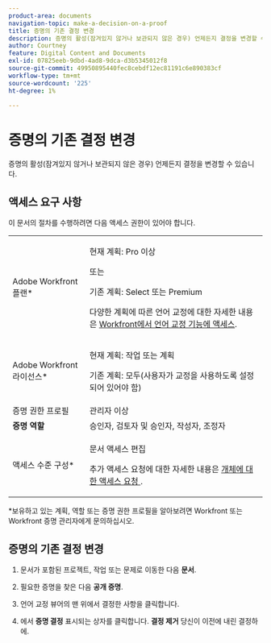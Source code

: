 ```yaml
---
product-area: documents
navigation-topic: make-a-decision-on-a-proof
title: 증명의 기존 결정 변경
description: 증명의 활성(잠겨있지 않거나 보관되지 않은 경우) 언제든지 결정을 변경할 수 있습니다.
author: Courtney
feature: Digital Content and Documents
exl-id: 07825eeb-9dbd-4ad8-9dca-d3b5345012f8
source-git-commit: 49950895440fec8cebdf12ec81191c6e890383cf
workflow-type: tm+mt
source-wordcount: '225'
ht-degree: 1%

---
```


# 증명의 기존 결정 변경

증명의 활성(잠겨있지 않거나 보관되지 않은 경우) 언제든지 결정을 변경할 수 있습니다. 

## 액세스 요구 사항

이 문서의 절차를 수행하려면 다음 액세스 권한이 있어야 합니다.

<table style="table-layout:auto"> 
 <col> 
 <col> 
 <tbody> 
  <tr> 
   <td role="rowheader">Adobe Workfront 플랜*</td> 
   <td> <p>현재 계획: Pro 이상</p> <p>또는</p> <p>기존 계획: Select 또는 Premium</p> <p>다양한 계획에 따른 언어 교정에 대한 자세한 내용은 <a href="/help/quicksilver/administration-and-setup/manage-workfront/configure-proofing/access-to-proofing-functionality.md" class="MCXref xref">Workfront에서 언어 교정 기능에 액세스</a>.</p> </td> 
  </tr> 
  <tr> 
   <td role="rowheader">Adobe Workfront 라이선스*</td> 
   <td> <p>현재 계획: 작업 또는 계획</p> <p>기존 계획: 모두(사용자가 교정을 사용하도록 설정되어 있어야 함)</p> </td> 
  </tr> 
  <tr> 
   <td role="rowheader">증명 권한 프로필 </td> 
   <td>관리자 이상</td> 
  </tr> 
  <tr> 
   <td role="rowheader"><strong>증명 역할</strong> </td> 
   <td>승인자, 검토자 및 승인자, 작성자, 조정자</td> 
  </tr> 
  <tr> 
   <td role="rowheader">액세스 수준 구성*</td> 
   <td> <p>문서 액세스 편집</p> <p>추가 액세스 요청에 대한 자세한 내용은 <a href="../../../../workfront-basics/grant-and-request-access-to-objects/request-access.md" class="MCXref xref">개체에 대한 액세스 요청 </a>.</p> </td> 
  </tr> 
 </tbody> 
</table>

&#42;보유하고 있는 계획, 역할 또는 증명 권한 프로필을 알아보려면 Workfront 또는 Workfront 증명 관리자에게 문의하십시오.

## 증명의 기존 결정 변경

1. 문서가 포함된 프로젝트, 작업 또는 문제로 이동한 다음 **문서**.
1. 필요한 증명을 찾은 다음 **공개 증명**.

1. 언어 교정 뷰어의 맨 위에서 결정한 사항을 클릭합니다.
1. 에서 **증명 결정** 표시되는 상자를 클릭합니다. **결정 제거** 당신이 이전에 내린 결정하에.
